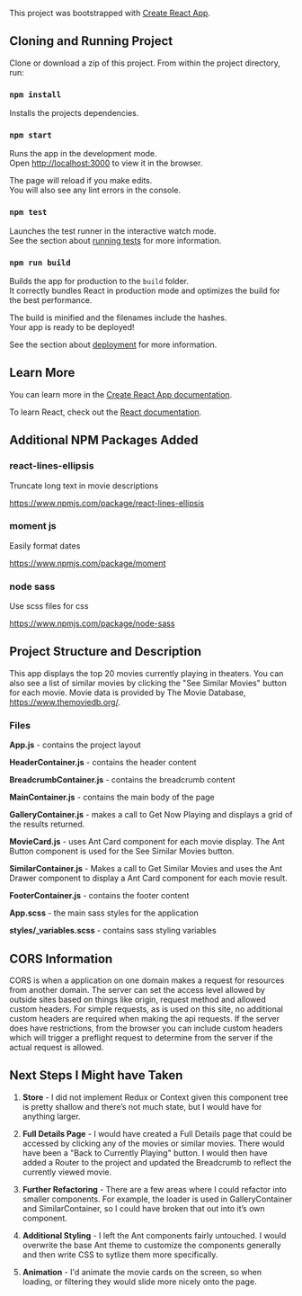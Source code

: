 This project was bootstrapped with [Create React App](https://github.com/facebook/create-react-app).

## Cloning and Running Project

Clone or download a zip of this project.
From within the project directory, run:

### `npm install` 

Installs the projects dependencies.

### `npm start`

Runs the app in the development mode.<br>
Open [http://localhost:3000](http://localhost:3000) to view it in the browser.

The page will reload if you make edits.<br>
You will also see any lint errors in the console.

### `npm test`

Launches the test runner in the interactive watch mode.<br>
See the section about [running tests](https://facebook.github.io/create-react-app/docs/running-tests) for more information.

### `npm run build`

Builds the app for production to the `build` folder.<br>
It correctly bundles React in production mode and optimizes the build for the best performance.

The build is minified and the filenames include the hashes.<br>
Your app is ready to be deployed!

See the section about [deployment](https://facebook.github.io/create-react-app/docs/deployment) for more information.

## Learn More

You can learn more in the [Create React App documentation](https://facebook.github.io/create-react-app/docs/getting-started).

To learn React, check out the [React documentation](https://reactjs.org/).


## Additional NPM Packages Added
### react-lines-ellipsis
Truncate long text in movie descriptions

https://www.npmjs.com/package/react-lines-ellipsis

### moment js
Easily format dates

https://www.npmjs.com/package/moment

### node sass
Use scss files for css

https://www.npmjs.com/package/node-sass


## Project Structure and Description
This app displays the top 20 movies currently playing in theaters. You can also see a list of similar movies by clicking the "See Similar Movies" button for each movie. Movie data is provided by The Movie Database, https://www.themoviedb.org/.

### Files
**App.js** - contains the project layout

**HeaderContainer.js** - contains the header content

**BreadcrumbContainer.js** - contains the breadcrumb content

**MainContainer.js** - contains the main body of the page

**GalleryContainer.js** - makes a call to Get Now Playing and displays a grid of the results returned.

**MovieCard.js** - uses Ant Card component for each movie display. The Ant Button component is used for the See Similar Movies button.

**SimilarContainer.js** - Makes a call to Get Similar Movies and uses the Ant Drawer component to display a Ant Card component for each movie result.

**FooterContainer.js** - contains the footer content

**App.scss** - the main sass styles for the application

**styles/_variables.scss** - contains sass styling variables


## CORS Information

CORS is when a application on one domain makes a request for resources from another domain. The server can set the access level allowed by outside sites based on things like origin, request method and allowed custom headers. For simple requests, as is used on this site, no additional custom headers are required when making the api requests. If the server does have restrictions, from the browser you can include custom headers which will trigger a preflight request to determine from the server if the actual request is allowed.

## Next Steps I Might have Taken

1. **Store** - I did not implement Redux or Context given this component tree is pretty shallow and there’s not much state, but I would have for anything larger.

2. **Full Details Page** - I would have created a Full Details page that could be accessed by clicking any of the movies or similar movies. There would have been a "Back to Currently Playing" button. I would then have added a Router to the project and updated the Breadcrumb to reflect the currently viewed movie.

3. **Further Refactoring** - There are a few areas where I could refactor into smaller components. For example, the loader is used in GalleryContainer and SimilarContainer, so I could have broken that out into it’s own component.

4. **Additional Styling** - I left the Ant components fairly untouched. I would overwrite the base Ant theme to customize the components generally and then write CSS to sytlize them more specifically.

5. **Animation** - I'd animate the movie cards on the screen, so when loading, or filtering they would slide more nicely onto the page.


